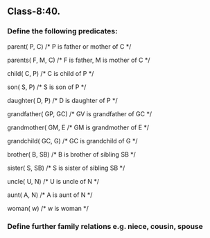 
## Class-8:40.

### Define the following predicates:

parent( P, C) /* P is father or mother of C */  

parents( F, M, C)  /* F is father, M is mother of C */  

child( C, P) /* C is child of P */  

son( S, P) /* S is son of P */  

daughter( D, P) /* D is daughter of P */  

grandfather( GP, GC) /* GV is grandfather of GC */  

grandmother( GM, E /* GM is grandmother of E */  

grandchild( GC, G) /* GC is grandchild of G */  

brother( B, SB) /* B is brother of sibling SB */  

sister( S, SB) /* S is sister of sibling SB */  

uncle( U, N) /* U is uncle of N */  

aunt( A, N) /* A is aunt of N */  

woman( w) /* w is woman */  


### Define further family relations e.g. niece, cousin, spouse 
